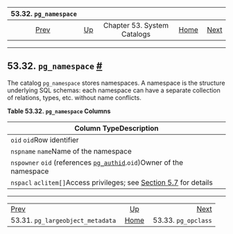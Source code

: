 

|                              53.32. `pg_namespace`                             |                                                   |                             |                                                       |                                                      |
| :----------------------------------------------------------------------------: | :------------------------------------------------ | :-------------------------: | ----------------------------------------------------: | ---------------------------------------------------: |
| [Prev](catalog-pg-largeobject-metadata.html "53.31. pg_largeobject_metadata")  | [Up](catalogs.html "Chapter 53. System Catalogs") | Chapter 53. System Catalogs | [Home](index.html "PostgreSQL 17devel Documentation") |  [Next](catalog-pg-opclass.html "53.33. pg_opclass") |

***

## 53.32. `pg_namespace` [#](#CATALOG-PG-NAMESPACE)

The catalog `pg_namespace` stores namespaces. A namespace is the structure underlying SQL schemas: each namespace can have a separate collection of relations, types, etc. without name conflicts.

**Table 53.32. `pg_namespace` Columns**

| Column TypeDescription                                                                                            |
| ----------------------------------------------------------------------------------------------------------------- |
| `oid` `oid`Row identifier                                                                                         |
| `nspname` `name`Name of the namespace                                                                             |
| `nspowner` `oid` (references [`pg_authid`](catalog-pg-authid.html "53.8. pg_authid").`oid`)Owner of the namespace |
| `nspacl` `aclitem[]`Access privileges; see [Section 5.7](ddl-priv.html "5.7. Privileges") for details             |

***

|                                                                                |                                                       |                                                      |
| :----------------------------------------------------------------------------- | :---------------------------------------------------: | ---------------------------------------------------: |
| [Prev](catalog-pg-largeobject-metadata.html "53.31. pg_largeobject_metadata")  |   [Up](catalogs.html "Chapter 53. System Catalogs")   |  [Next](catalog-pg-opclass.html "53.33. pg_opclass") |
| 53.31. `pg_largeobject_metadata`                                               | [Home](index.html "PostgreSQL 17devel Documentation") |                                  53.33. `pg_opclass` |
